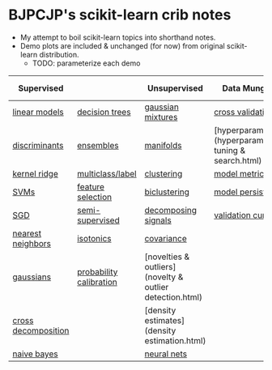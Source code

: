 # BJPCJP's scikit-learn crib notes

* My attempt to boil scikit-learn topics into shorthand notes.
* Demo plots are included & unchanged (for now) from original scikit-learn distribution.
   * TODO: parameterize each demo

|Supervised||Unsupervised|Data Munging|Data Transforms|Dataset Ops|
|----------|------------|------------|------------|---------------|-----------|
|[linear models](linear-models.html)  |[decision trees](decision-trees.html)  |[gaussian mixtures](gaussian-mixture-models-GMMs.html)    |[cross validation](cross-validation.html)    |[combining estimators](combining-estimators.html)       |[dataset loaders](dataset-loaders.html)   |
|[discriminants](discriminant-analysis.html)  |[ensembles](ensemble-methods.html)  |[manifolds](manifolds.html)    |[hyperparameters](hyperparameter tuning & search.html)    |[feature extraction](feature-extraction.html)       |[]()   |
|[kernel ridge](kernel-ridge-regression.html)  |[multiclass/label](multiclass-multilabel.html)  |[clustering](clustering.html)    |[model metrics](model-evaluation.html)    |[data prep](data-prep.html)      |[]()   |
|[SVMs](support-vector-machines.html)  |[feature selection](feature-selection.html)       |[biclustering](biclustering.html)    |[model persistence](model-persistence.html)    |[dimensionality reduction](unsupervised-dimensionality-reduction.html)       |[]()   |
|[SGD](stochastic-gradient-descent-SGD.html)  |[semi-supervised](semi-supervised.html)|[decomposing signals](decomposing-signals.html)  |[validation curves](validation-curves.html)    |[random projections](random-projections.html)    |[]()   |
|[nearest neighbors](nearest-neighbors.html)  |[isotonics](isotonic-regression.html)  |[covariance](covariance.html)    |[]()    |[kernel approximation](kernel-approximation.html)       |[]()   |
|[gaussians](gaussians.html)  |[probability calibration](probability-calibration.html)  |[novelties & outliers](novelty & outlier detection.html)    |[]()    |[pairwise metrics](pairwise-metrics.html)       |[]()   |
|[cross decomposition](cross-decomposition.html)       |[]()       |[density estimates](density estimation.html)       |[]()       |[transform prediction targets](transforming-prediction-target.html)       |[]()       |
|[naive bayes](naive-bayes.html)       |[]()       |[neural nets](neural-nets.html)       |[]()       |[]()       |[]()       |
